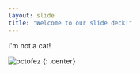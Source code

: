 ```yaml
---
layout: slide
title: "Welcome to our slide deck!"
---
```


I'm not a cat!

![octofez](https://octodex.github.com/images/octofez.png)
{: .center}
